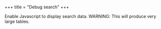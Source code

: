 +++
title = "Debug search"
+++

<p id="search-data"><span class="replace">Enable Javascript</span> to display
search data. WARNING: This will produce very large tables.</p>

